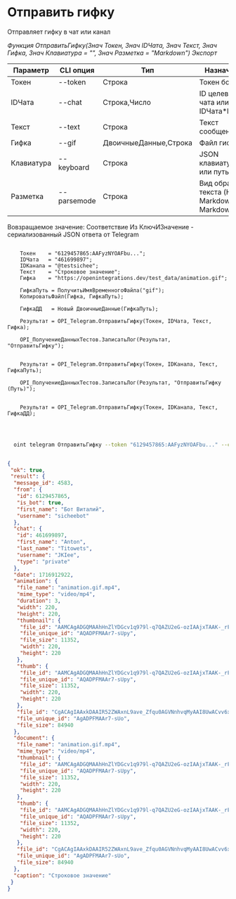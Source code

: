 ﻿---
sidebar_position: 6
---

# Отправить гифку
 Отправляет гифку в чат или канал


*Функция ОтправитьГифку(Знач Токен, Знач IDЧата, Знач Текст, Знач Гифка, Знач Клавиатура = "", Знач Разметка = "Markdown") Экспорт*

  | Параметр | CLI опция | Тип | Назначение |
  |-|-|-|-|
  | Токен | --token | Строка | Токен бота |
  | IDЧата | --chat | Строка,Число | ID целевого чата или IDЧата*IDТемы |
  | Текст | --text | Строка | Текст сообщения |
  | Гифка | --gif | ДвоичныеДанные,Строка | Файл гифки |
  | Клавиатура | --keyboard | Строка | JSON клавиатуры или путь к .json |
  | Разметка | --parsemode | Строка | Вид обработки текста (HTML, Markdown, MarkdownV2) |

  
  Вовзращаемое значение:   Соответствие Из КлючИЗначение - сериализованный JSON ответа от Telegram

```bsl title="Пример кода"
	
    Токен    = "6129457865:AAFyzNYOAFbu...";
    IDЧата   = "461699897";
    IDКанала = "@testsichee";
    Текст    = "Строковое значение";
    Гифка    = "https://openintegrations.dev/test_data/animation.gif";
    
    ГифкаПуть = ПолучитьИмяВременногоФайла("gif");
    КопироватьФайл(Гифка, ГифкаПуть);
    
    ГифкаДД   = Новый ДвоичныеДанные(ГифкаПуть);
    
    Результат = OPI_Telegram.ОтправитьГифку(Токен, IDЧата, Текст, Гифка);
    
    OPI_ПолучениеДанныхТестов.ЗаписатьЛог(Результат, "ОтправитьГифку");
    
  
    Результат = OPI_Telegram.ОтправитьГифку(Токен, IDКанала, Текст, ГифкаПуть);
    
    OPI_ПолучениеДанныхТестов.ЗаписатьЛог(Результат, "ОтправитьГифку (Путь)");
    
      
    Результат = OPI_Telegram.ОтправитьГифку(Токен, IDКанала, Текст, ГифкаДД);

	
```

```sh title="Пример команд CLI"
    
  oint telegram ОтправитьГифку --token "6129457865:AAFyzNYOAFbu..." --chat "461699897" --text "Строковое значение" --gif "https://openintegrations.dev/test_data/animation.gif" --keyboard %keyboard% --parsemode %parsemode%

```


```json title="Результат"

{
 "ok": true,
 "result": {
  "message_id": 4583,
  "from": {
   "id": 6129457865,
   "is_bot": true,
   "first_name": "Бот Виталий",
   "username": "sicheebot"
  },
  "chat": {
   "id": 461699897,
   "first_name": "Anton",
   "last_name": "Titowets",
   "username": "JKIee",
   "type": "private"
  },
  "date": 1716912922,
  "animation": {
   "file_name": "animation.gif.mp4",
   "mime_type": "video/mp4",
   "duration": 3,
   "width": 220,
   "height": 220,
   "thumbnail": {
    "file_id": "AAMCAgADGQMAAhHnZlYDGcv1q979l-q7QAZU2eG-ozIAAjxTAAK-_rFKL0-gO37ABLEBAAdtAAM1BA",
    "file_unique_id": "AQADPFMAAr7-sUpy",
    "file_size": 11352,
    "width": 220,
    "height": 220
   },
   "thumb": {
    "file_id": "AAMCAgADGQMAAhHnZlYDGcv1q979l-q7QAZU2eG-ozIAAjxTAAK-_rFKL0-gO37ABLEBAAdtAAM1BA",
    "file_unique_id": "AQADPFMAAr7-sUpy",
    "file_size": 11352,
    "width": 220,
    "height": 220
   },
   "file_id": "CgACAgIAAxkDAAIR52ZWAxnL9ave_Zfqu0AGVNnhvqMyAAI8UwACvv6xSi9PoDt-wASxNQQ",
   "file_unique_id": "AgADPFMAAr7-sUo",
   "file_size": 84940
  },
  "document": {
   "file_name": "animation.gif.mp4",
   "mime_type": "video/mp4",
   "thumbnail": {
    "file_id": "AAMCAgADGQMAAhHnZlYDGcv1q979l-q7QAZU2eG-ozIAAjxTAAK-_rFKL0-gO37ABLEBAAdtAAM1BA",
    "file_unique_id": "AQADPFMAAr7-sUpy",
    "file_size": 11352,
    "width": 220,
    "height": 220
   },
   "thumb": {
    "file_id": "AAMCAgADGQMAAhHnZlYDGcv1q979l-q7QAZU2eG-ozIAAjxTAAK-_rFKL0-gO37ABLEBAAdtAAM1BA",
    "file_unique_id": "AQADPFMAAr7-sUpy",
    "file_size": 11352,
    "width": 220,
    "height": 220
   },
   "file_id": "CgACAgIAAxkDAAIR52ZWAxnL9ave_Zfqu0AGVNnhvqMyAAI8UwACvv6xSi9PoDt-wASxNQQ",
   "file_unique_id": "AgADPFMAAr7-sUo",
   "file_size": 84940
  },
  "caption": "Строковое значение"
 }
}

```
